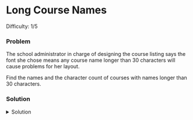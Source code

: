 # Long Course Names
Difficulty: 1/5

### Problem
The school administrator in charge of designing the course listing says the font she chose means any course name longer than 30 characters will cause problems for her layout.

Find the names and the character count of courses with names longer than 30 characters.

### Solution
<details>
  <summary>Solution</summary>

  ```SQL
select length(coursename), coursename from courses
WHERE length(coursename) > 30
  ```
  
</details>